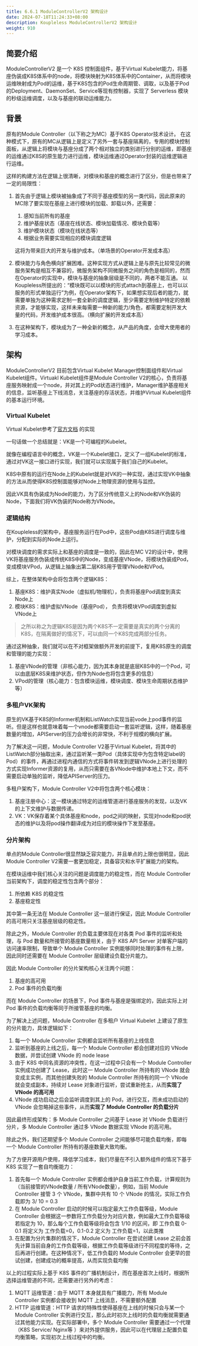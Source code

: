```yaml
---
title: 6.6.1 ModuleControllerV2 架构设计
date: 2024-07-18T11:24:33+08:00
description: Koupleless ModuleControllerV2 架构设计
weight: 910
---
```


## 简要介绍

ModuleControllerV2 是一个 K8S 控制面组件，基于Virtual Kubelet能力，将基座伪装成K8S体系中的node，将模块映射为K8S体系中的Container，从而将模块运维映射成为Pod的运维，基于K8S包含的Pod生命周期管、调取，以及基于Pod的Deployment、DaemonSet、Service等现有控制器，实现了 Serverless 模块的秒级运维调度，以及与基座的联动运维能力。

## 背景

原有的Module Controller（以下称之为MC）基于K8S Operator技术设计。
在这种模式下，原有的MC从逻辑上是定义了另外一套与基座隔离的，专用的模块控制面板，从逻辑上将模块与基座分成了两个相对独立的类别进行分别的运维，即基座的运维通过K8S的原生能力进行运维，模块运维通过Operator封装的运维逻辑进行运维。

这样的构建方法在逻辑上很清晰，对模块和基座的概念进行了区分，但是也带来了一定的局限性：
1. 首先由于逻辑上模块被抽象成了不同于基座模型的另一类代码，因此原来的MC除了要实现在基座上进行模块的加载、卸载以外，还需要：
   1. 感知当前所有的基座
   2. 维护基座状态（基座在线状态、模块加载情况、模块负载等）
   3. 维护模块状态（模块在线状态等）
   4. 根据业务需要实现相应的模块调度逻辑
   
    这将为带来巨大的开发与维护成本。（单场景的Operator开发成本高）

2. 模块能力与角色横向扩展困难。这种实现方式从逻辑上是与原先比较常见的微服务架构是相互不兼容的，微服务架构不同微服务之间的角色是相同的，然而在Operator的实现中，模块与基座的抽象层级是不同的，两者不能互通。
   以Koupleless所提出的：“模块既可以以模块的形式attach到基座上，也可以以服务的形式单独运行”为例，在Operator架构下，如果想实现后者的能力，就需要单独为这种需求定制一套全新的调度逻辑，至少需要定制维护特定的依赖资源，才能够实现，这样未来每需要一种新的能力/角色，都需要定制开发大量的代码，开发维护成本很高。（横向扩展的开发成本高）

3. 在这种架构下，模块成为了一种全新的概念，从产品的角度，会增大使用者的学习成本。

## 架构

ModuleControllerV2 目前包含Virtual Kubelet Manager控制面组件和Virtual Kubelet组件。Virtuakl Kubelet组件是Module Controller V2的核心，负责将基座服务映射成一个node，并对其上的Pod状态进行维护，Manager维护基座相关的信息，监听基座上下线消息，关注基座的存活状态，并维护Virtual Kubelet组件的基本运行环境。

### Virtual Kubelet

Virtual Kubelet参考了[官方文档](https://github.com/virtual-kubelet/virtual-kubelet?tab=readme-ov-file) 的实现

一句话做一个总结就是：VK是一个可编程的Kubelet。

就像在编程语言中的概念，VK是一个Kubelet接口，定义了一组Kubelet的标准，通过对VK这一接口进行实现，我们就可以实现属于我们自己的Kubelet。

K8S中原有的运行在Node上的Kubelet就是对VK的一种实现，通过实现VK中抽象的方法从而使得K8S控制面能够对Node上物理资源的使用与监控。

因此VK具有伪装成为Node的能力，为了区分传统意义上的Node和VK伪装的Node，下面我们将VK伪装的Node称为VNode。

### 逻辑结构

在Koupleless的架构中，基座服务运行在Pod中，这些Pod由K8S进行调度与维护，分配到实际的Node上运行。

对模块调度的需求实际上和基座的调度是一致的，因此在MC V2的设计中，使用VK将基座服务伪装成传统K8S中的Node，变成基座VNode，将模块伪装成Pod， 变成模块VPod，从逻辑上抽象出第二层K8S用于管理VNode和VPod。

综上，在整体架构中会将包含两个逻辑K8S：
1. 基座K8S：维护真实Node（虚拟机/物理机），负责将基座Pod调度到真实Node上
2. 模块K8S：维护虚拟VNode（基座Pod）， 负责将模块VPod调度到虚拟VNode上
   
> 之所以称之为逻辑K8S是因为两个K8S不一定需要是真实的两个分离的K8S，在隔离做好的情况下，可以由同一个K8S完成两部分任务。
   
通过这种抽象，我们就可以在不对框架做额外开发的前提下，复用K8S原生的调度和管理的能力实现：
1. 基座VNode的管理（非核心能力，因为其本身就是底层K8S中的一个Pod，可以由底层K8S来维护状态，但作为Node也将包含更多的信息）
2. VPod的管理（核心能力：包含模块运维，模块调度、模块生命周期状态维护等）

### 多租户VK架构

原生的VK基于K8S的Informer机制和ListWatch实现当前vode上pod事件的监听。但是这样也就意味着每一个vnode都需要启动一套监听逻辑，这样，随着基座数量的增加，APIServer的压力会增长的非常快，不利于规模的横向扩展。

为了解决这一问题，Module Controller V2基于Virtual Kubelet，将其中的ListWatch部分抽取出来，通过监听某一类Pod（具体实现中为包含特定label的Pod）的事件，再通过进程内通信的方式将事件转发到逻辑VNode上进行处理的方式实现Informer资源的复用，从而只需要在各VNode中维护本地上下文，而不需要启动单独的监听，降低APIServer的压力。

多租户架构下，Module Controller V2中将包含两个核心模块：

1. 基座注册中心：这一模块通过特定的运维管道进行基座服务的发现，以及VK的上下文维护与数据传递。
2. VK：VK保存着某个具体基座和node，pod之间的映射，实现对node和pod状态的维护以及将pod操作翻译成为对应的模块操作下发至基座。

### 分片架构

单点的Module Controller很显然缺乏容灾能力，并且单点的上限也很明显，因此Module Controller V2需要一套更加稳定，具备容灾和水平扩展能力的架构。

在模块运维中我们核心关注的问题是调度能力的稳定性，而在 Module Controller 当前架构下，调度的稳定性包含两个部分：

1. 所依赖 K8S 的稳定性
2. 基座稳定性

其中第一条无法在 Module Controller 这一层进行保证，因此 Module Controller 的高可用只关注基座层级的稳定性。

除此之外，Module Controller 的负载主要体现在对各类 Pod 事件的监听和处理，与 Pod 数量和所接管的基座数量相关，由于 K8S API Server 对单客户端的访问速率限制，导致单个 Module Controller 实例能够同时处理的事件有上限，因此同时还需要在 Module Controller 层级建设负载分片能力。

因此 Module Controller 的分片架构核心关注两个问题：

1. 基座的高可用
2. Pod 事件的负载均衡

而在 Module Controller 的场景下，Pod 事件与基座是强绑定的，因此实际上对 Pod 事件的负载均衡等同于所接管基座的均衡。

为了解决上述问题，Module Controller 在多租户 Virtual Kubelet 上建设了原生的分片能力，具体逻辑如下：

1. 每一个 Module Controller 实例都会监听所有基座的上线信息
2. 监听到基座的上线之后，每一个 Module Controller 都会创建对应的 VNode 数据，并尝试创建 VNode 的 node lease
3. 由于 K8S 中同名资源的冲突性，在这一过程中只会有一个 Module Controller 实例成功创建了 Lease，此时这一 Module Controller 所持有的 VNode 就会变成主实例，而其他创建失败的 Module Controller 所持有的同一个 VNode 就会变成副本，持续对 Lease 对象进行监听，尝试重新抢主，从而**实现了 VNode 的高可用**
4. VNode 成功启动之后会监听调度到其上的 Pod，进行交互，而未成功启动的 VNode 会忽略掉这些事件，从而**实现了 Module Controller 的负载分片**

因此最终形成架构：多 Module Controller 之间基于 Lease 对 VNode 负载进行分片，多 Module Controller 通过多 VNode 数据实现 VNode 的高可用。

除此之外，我们还期望多个 Module Controller 之间能够尽可能负载均衡，即每一个 Module Controller 所持有的基座数量大致均衡。

为了方便开源用户使用，降低学习成本，我们尽量在不引入额外组件的情况下基于 K8S 实现了一套自均衡能力：

1. 首先每一个 Module Controller 实例都会维护自身当前工作负载，计算规则为 （当前接管的VNode数量 / 所有VNode数量），例如，当前 Module Controller 接管 3 个 VNode，集群中共有 10 个 VNode 的情况，实际工作负载即为 3/ 10 = 0.3
2. 在 Module Controller 启动的时候可以指定最大工作负载等级，Module Controller 会根据这一参数将工作负载分为对应片数，例如最大工作负载等级若指定为 10，那么每个工作负载等级将会包含 1/10 的区间，即 工作负载 0-0.1 将定义为 工作负载=0，0.1-0.2 定义为 工作负载=1，以此类推
3. 在配置为分片集群的情况下，Module Controller 在尝试创建 Lease 之前会首先计算当前自身的工作负载等级，根据工作负载等级进行不同程度的等待，之后再进行创建。在这种情况下，低工作负载的 Module Controller 会更早的尝试创建，创建成功的概率提高，从而实现负载均衡

以上的过程实际上基于 K8S 事件的广播机制设计，而在基座首次上线时，根据所选择运维管道的不同，还需要进行另外的考虑：

1. MQTT 运维管道：由于 MQTT 本身就具有广播能力，所有 Module Controller 实例都会接收到 MQTT 上线消息，不需要额外配置
2. HTTP 运维管道：HTTP 请求的特殊性使得基座在上线的时候只会与某一个 Module Controller 实例进行交互，那么此时初次上线时的负载均衡就需要通过其他能力实现。在实际部署中，多个 Module Controller 需要通过一个代理 （K8S Service/ Nginx等 ）来对外提供服务，因此可以在代理层上配置负载均衡策略，实现初次上线过程中的均衡。


<br/>
